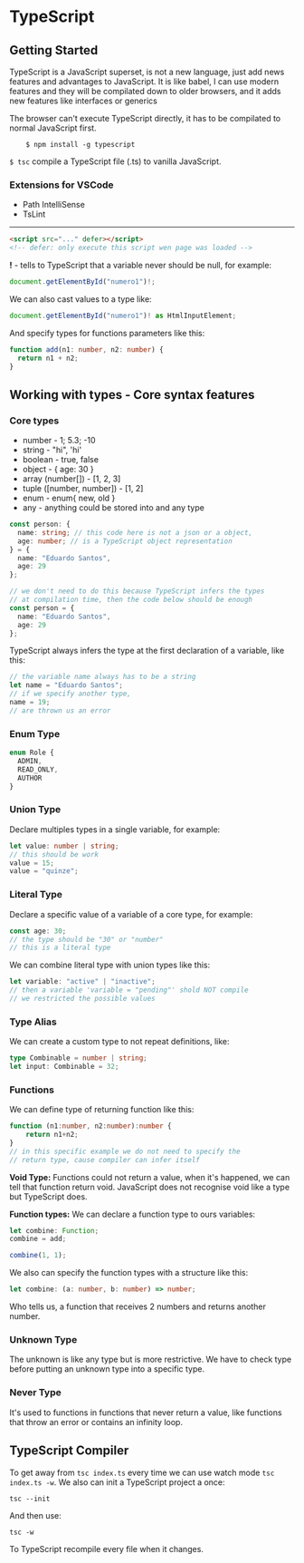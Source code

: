 # TypeScript

## Getting Started

TypeScript is a JavaScript superset, is not a new language, just add news features and advantages to JavaScript. It is like babel, I can use modern features and they will be compilated down to older browsers, and it adds new features like interfaces or generics

The browser can't execute TypeScript directly, it has to be compilated to normal JavaScript first.

```
    $ npm install -g typescript
```

`$ tsc` compile a TypeScript file (.ts) to vanilla JavaScript.

### Extensions for VSCode

- Path IntelliSense
- TsLint

---

```html
<script src="..." defer></script>
<!-- defer: only execute this script wen page was loaded -->
```

**!** - tells to TypeScript that a variable never should be null, for example:

```typescript
document.getElementById("numero1")!;
```

We can also cast values to a type like:

```typescript
document.getElementById("numero1")! as HtmlInputElement;
```

And specify types for functions parameters like this:

```typescript
function add(n1: number, n2: number) {
  return n1 + n2;
}
```

## Working with types - Core syntax features

### Core types

- number - 1; 5.3; -10
- string - "hi", 'hi'
- boolean - true, false
- object - { age: 30 }
- array (number[]) - [1, 2, 3]
- tuple ([number, number]) - [1, 2]
- enum - enum{ new, old }
- any - anything could be stored into and any type

```typescript
const person: {
  name: string; // this code here is not a json or a object,
  age: number; // is a TypeScript object representation
} = {
  name: "Eduardo Santos",
  age: 29
};

// we don't need to do this because TypeScript infers the types
// at compilation time, then the code below should be enough
const person = {
  name: "Eduardo Santos",
  age: 29
};
```

TypeScript always infers the type at the first declaration of a variable, like this:

```typescript
// the variable name always has to be a string
let name = "Eduardo Santos";
// if we specify another type,
name = 19;
// are thrown us an error
```

### Enum Type

```typescript
enum Role {
  ADMIN,
  READ_ONLY,
  AUTHOR
}
```

### Union Type

Declare multiples types in a single variable, for example:

```typescript
let value: number | string;
// this should be work
value = 15;
value = "quinze";
```

### Literal Type

Declare a specific value of a variable of a core type, for example:

```typescript
const age: 30;
// the type should be "30" or "number"
// this is a literal type
```

We can combine literal type with union types like this:

```typescript
let variable: "active" | "inactive";
// then a variable 'variable = "pending"' shold NOT compile
// we restricted the possible values
```

### Type Alias

We can create a custom type to not repeat definitions, like:

```typescript
type Combinable = number | string;
let input: Combinable = 32;
```

### Functions

We can define type of returning function like this:

```typescript
function (n1:number, n2:number):number {
    return n1+n2;
}
// in this specific example we do not need to specify the
// return type, cause compiler can infer itself
```

**Void Type:** Functions could not return a value, when it's happened, we can tell that function return void. JavaScript does not recognise void like a type but TypeScript does.

**Function types:** We can declare a function type to ours variables:

```typescript
let combine: Function;
combine = add;

combine(1, 1);
```

We also can specify the function types with a structure like this:

```typescript
let combine: (a: number, b: number) => number;
```

Who tells us, a function that receives 2 numbers and returns another number.

### Unknown Type

The unknown is like any type but is more restrictive. We have to check type before putting an unknown type into a specific type.

### Never Type

It's used to functions in functions that never return a value, like functions that throw an error or contains an infinity loop.

## TypeScript Compiler

To get away from `tsc index.ts` every time we can use watch mode `tsc index.ts -w`.
We also can init a TypeScript project a once:

`tsc --init`

And then use:

`tsc -w`

To TypeScript recompile every file when it changes.
